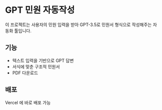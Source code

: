 # GPT 민원 자동작성

이 프로젝트는 사용자의 민원 입력을 받아 GPT-3.5로 민원서 형식으로 작성해주는 자동화 툴입니다.

## 기능
- 텍스트 입력을 기반으로 GPT 답변
- 서식에 맞춘 구조적 민원서
- PDF 다운로드

## 배포
Vercel 에 바로 배포 가능
